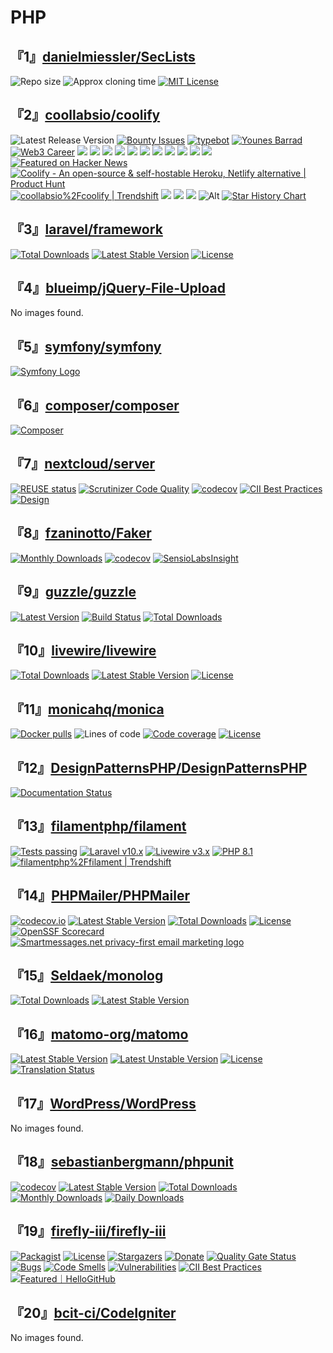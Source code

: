 # PHP

## 『1』[danielmiessler/SecLists](https://github.com/danielmiessler/SecLists)

![Repo size](https://img.shields.io/github/repo-size/danielmiessler/SecLists.svg)
![Approx cloning time](https://img.shields.io/badge/clone%20time-~%205m%2011s%20@50Mb/s-blue)
[![MIT License](https://img.shields.io/badge/license-MIT_License-blue)](https://opensource.org/licenses/MIT)

## 『2』[coollabsio/coolify](https://github.com/coollabsio/coolify)

![Latest Release Version](https://img.shields.io/badge/dynamic/json?labelColor=grey&#38;color=6366f1&#38;label=Latest_released_version&#38;url=https%3A%2F%2Fcdn.coollabs.io%2Fcoolify%2Fversions.json&#38;query=coolify.v4.version&#38;style=for-the-badge)
[![Bounty Issues](https://img.shields.io/static/v1?labelColor=grey&#38;color=6366f1&#38;label=Algora&#38;message=%F0%9F%92%8E+Bounty+issues&#38;style=for-the-badge)](https://console.algora.io/org/coollabsio/bounties/new)
[![typebot](https://pbs.twimg.com/profile_images/1509194008366657543/9I-C7uWT_400x400.jpg)](https://typebot.io/?ref=coolify.io)
[![Younes Barrad](https://barrad.me/_ipx/f_webp&#38;s_300x300/younes.jpg)](https://github.com/Flowko)
[![Web3 Career](https://web3.career/favicon1.png)](https://web3.career/?utm_source=coolify.io)
[![](https://opencollective.com/coollabsio/organization/0/avatar.svg)](https://opencollective.com/coollabsio/organization/0/website)
[![](https://opencollective.com/coollabsio/organization/1/avatar.svg)](https://opencollective.com/coollabsio/organization/1/website)
[![](https://opencollective.com/coollabsio/organization/2/avatar.svg)](https://opencollective.com/coollabsio/organization/2/website)
[![](https://opencollective.com/coollabsio/organization/3/avatar.svg)](https://opencollective.com/coollabsio/organization/3/website)
[![](https://opencollective.com/coollabsio/organization/4/avatar.svg)](https://opencollective.com/coollabsio/organization/4/website)
[![](https://opencollective.com/coollabsio/organization/5/avatar.svg)](https://opencollective.com/coollabsio/organization/5/website)
[![](https://opencollective.com/coollabsio/organization/6/avatar.svg)](https://opencollective.com/coollabsio/organization/6/website)
[![](https://opencollective.com/coollabsio/organization/7/avatar.svg)](https://opencollective.com/coollabsio/organization/7/website)
[![](https://opencollective.com/coollabsio/organization/8/avatar.svg)](https://opencollective.com/coollabsio/organization/8/website)
[![](https://opencollective.com/coollabsio/organization/9/avatar.svg)](https://opencollective.com/coollabsio/organization/9/website)
[![](https://opencollective.com/coollabsio/individuals.svg?width=890)](https://opencollective.com/coollabsio)
[![Featured on Hacker News](https://hackernews-badge.vercel.app/api?id=26624341)](https://news.ycombinator.com/item?id=26624341)
[![Coolify - An open-source &#38; self-hostable Heroku, Netlify alternative | Product Hunt](https://api.producthunt.com/widgets/embed-image/v1/featured.svg?post_id=338273&#38;theme=light)](https://www.producthunt.com/posts/coolify?ref=badge-featured&#38;utm_medium=badge&#38;utm_souce=badge-coolify)
[![coollabsio%2Fcoolify | Trendshift](https://trendshift.io/api/badge/repositories/634)](https://trendshift.io/repositories/634)
[![](https://api.iconify.design/devicon:github.svg)](https://github.com/andrasbacsai)
[![](https://api.iconify.design/devicon:twitter.svg)](https://x.com/heyandras)
[![](https://api.iconify.design/simple-icons:bluesky.svg)](https://bsky.app/profile/heyandras.dev)
![Alt](https://repobeats.axiom.co/api/embed/eab1c8066f9c59d0ad37b76c23ebb5ccac4278ae.svg)
[![Star History Chart](https://api.star-history.com/svg?repos=coollabsio/coolify&#38;type=Date)](https://star-history.com/#coollabsio/coolify&#38;Date)

## 『3』[laravel/framework](https://github.com/laravel/framework)

[![Total Downloads](https://img.shields.io/packagist/dt/laravel/framework)](https://packagist.org/packages/laravel/framework)
[![Latest Stable Version](https://img.shields.io/packagist/v/laravel/framework)](https://packagist.org/packages/laravel/framework)
[![License](https://img.shields.io/packagist/l/laravel/framework)](https://packagist.org/packages/laravel/framework)

## 『4』[blueimp/jQuery-File-Upload](https://github.com/blueimp/jQuery-File-Upload)

No images found.

## 『5』[symfony/symfony](https://github.com/symfony/symfony)

[![Symfony Logo](https://symfony.com/logos/symfony_dynamic_01.svg)](https://symfony.com)

## 『6』[composer/composer](https://github.com/composer/composer)

[![Composer](https://getcomposer.org/img/logo-composer-transparent.png)](https://getcomposer.org)

## 『7』[nextcloud/server](https://github.com/nextcloud/server)

[![REUSE status](https://api.reuse.software/badge/github.com/nextcloud/server)](https://api.reuse.software/info/github.com/nextcloud/server)
[![Scrutinizer Code Quality](https://scrutinizer-ci.com/g/nextcloud/server/badges/quality-score.png?b=master)](https://scrutinizer-ci.com/g/nextcloud/server/?branch=master)
[![codecov](https://codecov.io/gh/nextcloud/server/branch/master/graph/badge.svg)](https://codecov.io/gh/nextcloud/server)
[![CII Best Practices](https://bestpractices.coreinfrastructure.org/projects/209/badge)](https://bestpractices.coreinfrastructure.org/projects/209)
[![Design](https://contribute.design/api/shield/nextcloud/server)](https://contribute.design/nextcloud/server)

## 『8』[fzaninotto/Faker](https://github.com/fzaninotto/Faker)

[![Monthly Downloads](https://poser.pugx.org/fzaninotto/faker/d/monthly.png)](https://packagist.org/packages/fzaninotto/faker)
[![codecov](https://codecov.io/gh/fzaninotto/Faker/branch/master/graph/badge.svg)](https://codecov.io/gh/fzaninotto/Faker)
[![SensioLabsInsight](https://insight.sensiolabs.com/projects/eceb78a9-38d4-4ad5-8b6b-b52f323e3549/mini.png)](https://insight.sensiolabs.com/projects/eceb78a9-38d4-4ad5-8b6b-b52f323e3549)

## 『9』[guzzle/guzzle](https://github.com/guzzle/guzzle)

[![Latest Version](https://img.shields.io/github/release/guzzle/guzzle.svg?style=flat-square)](https://github.com/guzzle/guzzle/releases)
[![Build Status](https://img.shields.io/github/actions/workflow/status/guzzle/guzzle/ci.yml?label=ci%20build&#38;style=flat-square)](https://github.com/guzzle/guzzle/actions?query=workflow%3ACI)
[![Total Downloads](https://img.shields.io/packagist/dt/guzzlehttp/guzzle.svg?style=flat-square)](https://packagist.org/packages/guzzlehttp/guzzle)

## 『10』[livewire/livewire](https://github.com/livewire/livewire)

[![Total Downloads](https://poser.pugx.org/livewire/livewire/d/total.svg)](https://packagist.org/packages/livewire/livewire)
[![Latest Stable Version](https://poser.pugx.org/livewire/livewire/v/stable.svg)](https://packagist.org/packages/livewire/livewire)
[![License](https://poser.pugx.org/livewire/livewire/license.svg)](https://packagist.org/packages/livewire/livewire)

## 『11』[monicahq/monica](https://github.com/monicahq/monica)

[![Docker pulls](https://img.shields.io/docker/pulls/library/monica)](https://hub.docker.com/_/monica/)
![Lines of code](https://sloc.xyz/github/monicahq/monica/)
[![Code coverage](https://img.shields.io/sonar/coverage/monica?server=https%3A%2F%2Fsonarcloud.io&#38;style=flat-square&#38;label=Coverage%20Status)](https://sonarcloud.io/project/activity?custom_metrics=coverage&#38;graph=custom&#38;id=monica)
[![License](https://img.shields.io/github/license/monicahq/monica)](https://github.com/monicahq/monica/blob/main/LICENSE.md)

## 『12』[DesignPatternsPHP/DesignPatternsPHP](https://github.com/DesignPatternsPHP/DesignPatternsPHP)

[![Documentation Status](https://readthedocs.org/projects/designpatternsphp/badge/?version=latest)](https://designpatternsphp.readthedocs.io/?badge=latest)

## 『13』[filamentphp/filament](https://github.com/filamentphp/filament)

[![Tests passing](https://img.shields.io/badge/Tests-passing-green?style=for-the-badge&#38;logo=github)](https://github.com/filamentphp/filament/actions)
[![Laravel v10.x](https://img.shields.io/badge/Laravel-v10.x-FF2D20?style=for-the-badge&#38;logo=laravel)](https://laravel.com)
[![Livewire v3.x](https://img.shields.io/badge/Livewire-v3.x-FB70A9?style=for-the-badge)](https://livewire.laravel.com)
[![PHP 8.1](https://img.shields.io/badge/PHP-8.1-777BB4?style=for-the-badge&#38;logo=php)](https://php.net)
[![filamentphp%2Ffilament | Trendshift](https://trendshift.io/api/badge/repositories/238)](https://trendshift.io/repositories/238)

## 『14』[PHPMailer/PHPMailer](https://github.com/PHPMailer/PHPMailer)

[![codecov.io](https://codecov.io/gh/PHPMailer/PHPMailer/branch/master/graph/badge.svg?token=iORZpwmYmM)](https://codecov.io/gh/PHPMailer/PHPMailer)
[![Latest Stable Version](https://poser.pugx.org/phpmailer/phpmailer/v/stable.svg)](https://packagist.org/packages/phpmailer/phpmailer)
[![Total Downloads](https://poser.pugx.org/phpmailer/phpmailer/downloads)](https://packagist.org/packages/phpmailer/phpmailer)
[![License](https://poser.pugx.org/phpmailer/phpmailer/license.svg)](https://packagist.org/packages/phpmailer/phpmailer)
[![OpenSSF Scorecard](https://api.securityscorecards.dev/projects/github.com/PHPMailer/PHPMailer/badge)](https://api.securityscorecards.dev/projects/github.com/PHPMailer/PHPMailer)
[![Smartmessages.net privacy-first email marketing logo](https://www.smartmessages.net/img/smartmessages-logo.svg)](https://info.smartmessages.net/)

## 『15』[Seldaek/monolog](https://github.com/Seldaek/monolog)

[![Total Downloads](https://img.shields.io/packagist/dt/monolog/monolog.svg)](https://packagist.org/packages/monolog/monolog)
[![Latest Stable Version](https://img.shields.io/packagist/v/monolog/monolog.svg)](https://packagist.org/packages/monolog/monolog)

## 『16』[matomo-org/matomo](https://github.com/matomo-org/matomo)

[![Latest Stable Version](https://poser.pugx.org/matomo/matomo/v/stable)](https://matomo.org/download/)
[![Latest Unstable Version](https://poser.pugx.org/matomo/matomo/v/unstable)](https://builds.matomo.org/)
[![License](https://poser.pugx.org/piwik/piwik/license)](https://matomo.org/free-software/)
[![Translation Status](https://hosted.weblate.org/widgets/matomo/-/horizontal-auto.svg)](https://hosted.weblate.org/engage/matomo/)

## 『17』[WordPress/WordPress](https://github.com/WordPress/WordPress)

No images found.

## 『18』[sebastianbergmann/phpunit](https://github.com/sebastianbergmann/phpunit)

[![codecov](https://codecov.io/gh/sebastianbergmann/phpunit/branch/main/graph/badge.svg?token=0yzBUK8Wri)](https://codecov.io/gh/sebastianbergmann/phpunit)
[![Latest Stable Version](https://poser.pugx.org/phpunit/phpunit/v)](https://packagist.org/packages/phpunit/phpunit)
[![Total Downloads](https://poser.pugx.org/phpunit/phpunit/downloads)](https://packagist.org/packages/phpunit/phpunit/stats)
[![Monthly Downloads](https://poser.pugx.org/phpunit/phpunit/d/monthly)](https://packagist.org/packages/phpunit/phpunit/stats)
[![Daily Downloads](https://poser.pugx.org/phpunit/phpunit/d/daily)](https://packagist.org/packages/phpunit/phpunit/stats)

## 『19』[firefly-iii/firefly-iii](https://github.com/firefly-iii/firefly-iii)

[![Packagist](https://img.shields.io/packagist/v/grumpydictator/firefly-iii.svg?style=flat-square)](https://packagist.org/packages/grumpydictator/firefly-iii)
[![License](https://img.shields.io/github/license/firefly-iii/firefly-iii.svg?style=flat-square)](https://www.gnu.org/licenses/agpl-3.0.html)
[![Stargazers](https://img.shields.io/github/stars/firefly-iii/firefly-iii.svg?style=flat-square)](https://github.com/firefly-iii/firefly-iii/stargazers)
[![Donate](https://img.shields.io/badge/donate-%24%20%E2%82%AC-brightgreen?style=flat-square)](#support-the-development-of-firefly-iii)
[![Quality Gate Status](https://sonarcloud.io/api/project_badges/measure?project=firefly-iii_firefly-iii&#38;metric=alert_status)](https://sonarcloud.io/dashboard?id=firefly-iii_firefly-iii)
[![Bugs](https://sonarcloud.io/api/project_badges/measure?project=firefly-iii_firefly-iii&#38;metric=bugs)](https://sonarcloud.io/dashboard?id=firefly-iii_firefly-iii)
[![Code Smells](https://sonarcloud.io/api/project_badges/measure?project=firefly-iii_firefly-iii&#38;metric=code_smells)](https://sonarcloud.io/dashboard?id=firefly-iii_firefly-iii)
[![Vulnerabilities](https://sonarcloud.io/api/project_badges/measure?project=firefly-iii_firefly-iii&#38;metric=vulnerabilities)](https://sonarcloud.io/dashboard?id=firefly-iii_firefly-iii)
[![CII Best Practices](https://bestpractices.coreinfrastructure.org/projects/6335/badge)](https://bestpractices.coreinfrastructure.org/projects/6335)
[![Featured｜HelloGitHub](https://abroad.hellogithub.com/v1/widgets/recommend.svg?rid=a8c64f04cb3643c2a4423c4ad924dec9&#38;claim_uid=1bPi7O2rTGREZXN&#38;theme=small)](https://hellogithub.com/repository/a8c64f04cb3643c2a4423c4ad924dec9)

## 『20』[bcit-ci/CodeIgniter](https://github.com/bcit-ci/CodeIgniter)

No images found.

